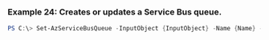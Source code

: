 
### Example 24: Creates or updates a Service Bus queue.
```powershell
PS C:\> Set-AzServiceBusQueue -InputObject {InputObject} -Name {Name} -Namespace {Namespace} -ResourceGroupName MyResourceGroup


